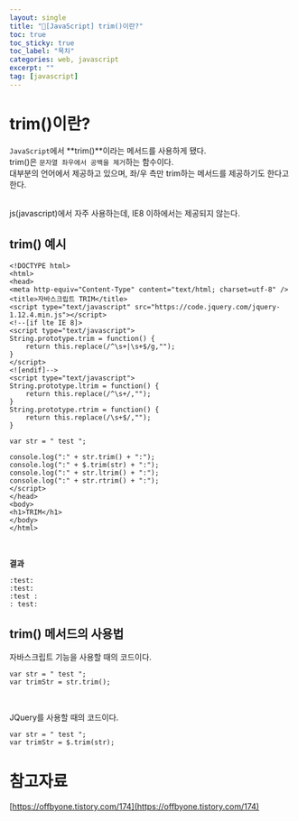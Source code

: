 ```yaml
---
layout: single
title: "📘[JavaScript] trim()이란?"
toc: true
toc_sticky: true
toc_label: "목차"
categories: web, javascript
excerpt: ""
tag: [javascript]
---
```


# trim()이란?
`JavaScript`에서 **trim()**이라는 메서드를 사용하게 됐다.  
trim()은 `문자열 좌우에서 공백을 제거`하는 함수이다.  
대부분의 언어에서 제공하고 있으며, 좌/우 측만 trim하는 메서드를 제공하기도 한다고 한다.  
<br>

js(javascript)에서 자주 사용하는데, IE8 이하에서는 제공되지 않는다.  

## trim() 예시
```
<!DOCTYPE html>
<html>
<head>
<meta http-equiv="Content-Type" content="text/html; charset=utf-8" />
<title>자바스크립트 TRIM</title>
<script type="text/javascript" src="https://code.jquery.com/jquery-1.12.4.min.js"></script>
<!--[if lte IE 8]>
<script type="text/javascript">
String.prototype.trim = function() {
    return this.replace(/^\s+|\s+$/g,"");
}
</script>
<![endif]-->
<script type="text/javascript">
String.prototype.ltrim = function() {
    return this.replace(/^\s+/,"");
}
String.prototype.rtrim = function() {
    return this.replace(/\s+$/,"");
}

var str = " test ";

console.log(":" + str.trim() + ":");
console.log(":" + $.trim(str) + ":");
console.log(":" + str.ltrim() + ":");
console.log(":" + str.rtrim() + ":");
</script>
</head>
<body>
<h1>TRIM</h1>
</body>
</html>
```
<br>

**결과**  
```
:test:
:test:
:test :
: test:
```

## trim() 메서드의 사용법
자바스크립트 기능을 사용할 때의 코드이다.  
```
var str = " test ";
var trimStr = str.trim();
```  
<br>

JQuery를 사용할 때의 코드이다.  
```
var str = " test ";
var trimStr = $.trim(str);
```

# 참고자료
[https://offbyone.tistory.com/174](https://offbyone.tistory.com/174)  
